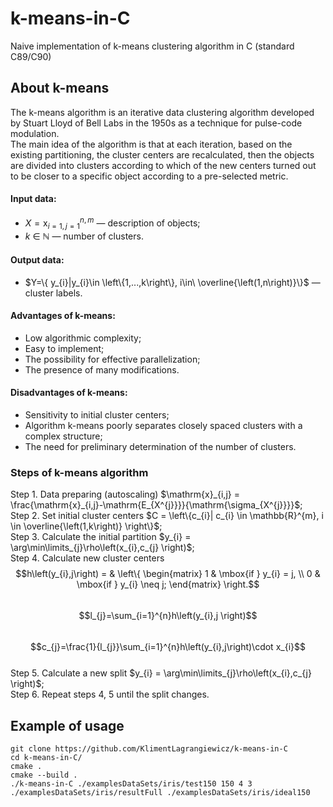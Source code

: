 # k-means-in-C 
Naive implementation of k-means clustering algorithm in C (standard C89/C90)

## About k-means  
The k-means algorithm is an iterative data clustering algorithm developed by Stuart Lloyd of Bell Labs in the 1950s as a technique for pulse-code modulation.  
The main idea of the algorithm is that at each iteration, based on the existing partitioning, the cluster centers are recalculated, then the objects are divided into clusters according to which of the new centers turned out to be closer to a specific object according to a pre-selected metric. 
#### Input data:
  +  $X=\mathrm{x}_{i=1,j=1}^{n,m}$ — description of objects;  
  +  *k* ∈ ℕ — number of clusters.  
#### Output data:   
  +  $Y=\{ y_{i}|y_{i}\in \left\{1,...,k\right\}, i\in\ \overline{\left(1,n\right)}\}$ — cluster labels.  
#### Advantages of k-means:
  +  Low algorithmic complexity;  
  +  Easy to implement;  
  +  The possibility for effective parallelization;  
  +  The presence of many modifications.  
#### Disadvantages of k-means:   
  +  Sensitivity to initial cluster centers; 
  +  Algorithm k-means poorly separates  closely spaced clusters with a complex structure;  
  +  The need for preliminary determination of the number of clusters.  
### Steps of k-means algorithm  
Step 1. Data preparing (autoscaling) $\mathrm{x}_{i,j} = \frac{\mathrm{x}_{i,j}-\mathrm{E_{X^{j}}}}{\mathrm{\sigma_{X^{j}}}}$;  
Step 2. Set initial cluster centers $C = \left\{c_{i}| c_{i} \in \mathbb{R}^{m}, i \in \overline{\left(1,k\right)} \right\}$;  
Step 3. Calculate the initial partition $y_{i} = \arg\min\limits_{j}\rho\left(x_{i},c_{j} \right)$;  
Step 4. Calculate new cluster centers  
$$h\left(y_{i},j\right) = & \left\{
    \begin{matrix}
    1 & \mbox{if  } y_{i} = j, \\
    0 & \mbox{if  } y_{i} \neq j;
    \end{matrix} \right.$$  
$$l_{j}=\sum_{i=1}^{n}h\left(y_{i},j \right)$$  
$$c_{j}=\frac{1}{l_{j}}\sum_{i=1}^{n}h\left(y_{i},j\right)\cdot x_{i}$$  
Step 5. Calculate a new split $y_{i} = \arg\min\limits_{j}\rho\left(x_{i},c_{j} \right)$;   
Step 6. Repeat steps 4, 5 until the split changes.  
## Example of usage
```
git clone https://github.com/KlimentLagrangiewicz/k-means-in-C
cd k-means-in-C/  
cmake .  
cmake --build .  
./k-means-in-C ./examplesDataSets/iris/test150 150 4 3 ./examplesDataSets/iris/resultFull ./examplesDataSets/iris/ideal150
 ```

